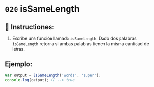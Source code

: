 # `020` isSameLength

## 📝 Instructiones:

1. Escribe una función llamada `isSameLength`. Dado dos palabras, `isSameLength` retorna si ambas palabras tienen la misma cantidad de letras.

## Ejemplo:

```Javascript
var output = isSameLength('words', 'super');
console.log(output); // --> true
```